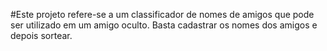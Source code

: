 #Este projeto refere-se a um classificador de nomes de amigos que pode ser utilizado em um amigo oculto. Basta cadastrar os nomes dos amigos e depois sortear.
